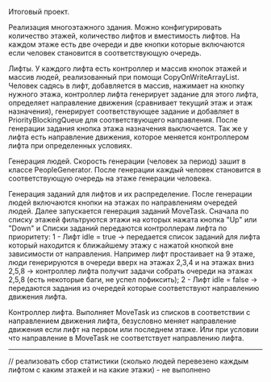 Итоговый проект.

Реализация многоэтажного здания.
Можно конфигурировать количество этажей, количество лифтов и вместимость лифтов.
На каждом этаже есть две очереди и две кнопки которые включаются если человек становится в соответствующую очередь.

Лифты.
У каждого лифта есть контроллер и массив кнопок этажей и массив людей, реализованный при помощи CopyOnWriteArrayList.
Человек садясь в лифт, добавляется в массив, нажимает на кнопку нужного этажа, контроллер лифта генерирует задание для 
этого лифта, определяет направление движения (сравнивает текущий этаж и этаж назначения), генерирует соответствующее 
задание и добавляет в PriorityBlockingQueue для соответствующего направления. После генерации задания кнопка этажа 
назначения выключается. Так же у лифта есть направление движения, которое меняется контроллером лифта при определенных 
условиях.

Генерация людей.
Скорость генерации (человек за период) зашит в классе PeopleGenerator. После генерации каждый человек становится в 
соответствующую очередь на этаже генерации человека. 

Генерация заданий для лифтов и их распределение.
После генерации людей включаются кнопки на этажах по направлениям очередей людей. Далее запускается генерация заданий MoveTask. 
Сначала по списку этажей фильтруются этажи на которых нажата кнопка "Up" или "Down" и 
Списки заданий передаются контроллерам лифта по приоритету: 1 - Лифт idle = true -> передается
список заданий для лифта который находится к ближайшему этажу с нажатой кнопкой вне зависимости от направления.
Например лифт простаивает на 9 этаже, люди генерируются в очереди вверх на этажах 2,3,4 и на этажах вниз 2,5,8 -> контроллер
лифта получит задачи собрать очереди на этажах 2,5,8 (есть некоторые баги, не успел пофиксить); 2 - Лифт idle = false ->
передаются задания из очередей которые соответствуют направлению движения лифта.

Контроллер лифта.
Выполняет MoveTask из списков в соответствии с направлением движения лифта, безусловно меняет направление движения если 
лифт на первом или последнем этаже. Или при условии что направление в MoveTask не соответствует направлению лифта. 

---------------------
// реализовать сбор статистики (сколько людей перевезено каждым лифтом с каким этажей и на какие этажи) - не выполнено


